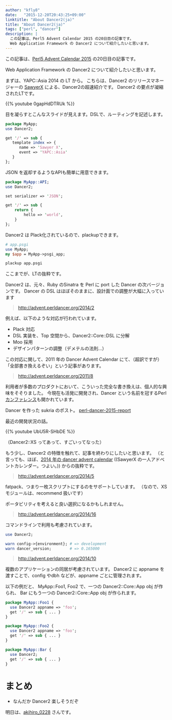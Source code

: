 ```yaml
---
author: "kfly8"
date:   "2015-12-20T20:43:25+09:00"
linktitle: "About Dancer2(ja)"
title: "About Dancer2(ja)"
tags: ["perl", "dancer"]
description: |
  この記事は、Perl5 Advent Calendar 2015 の20日目の記事です。
  Web Application Framework の Dancer2 について紹介したいと思います。
---
```


この記事は、[Perl5 Advent Calendar 2015](http://qiita.com/advent-calendar/2015/perl5) の20日目の記事です。

Web Application Framework の Dancer2 について紹介したいと思います。

まずは、YAPC::Asia 2014 の LT から。
こちらは、Dancer2 のリリースマネージャーの [SawyerX](https://twitter.com/perlsawyer) による、Dancer2の超速紹介です。
Dancer2 の要点が凝縮されたLTです。

{{% youtube 0gapHdDTRUk %}}

目を凝らすとこんなスライドが見えます。DSLで、ルーティングを記述します。

```perl
package MyApp;
use Dancer2;

get '/' => sub {
   template index => {
      name => 'Sawyer X',
      event => 'YAPC::Asia'
   }
};
```

JSON を返却するようなAPIも簡単に用意できます。
```perl
package MyApp::API;
use Dancer2;

set serializer => 'JSON';

get '/' => sub {
    return {
        hello => 'world',
    }
};
```

Dancer2 は Plack化されているので、plackupできます。

```perl
# app.psgi
use MyApp;
my $app = MyApp->psgi_app;
```

```sh
plackup app.psgi
```

ここまでが、LTの抜粋です。


Dancer2 は、元々、Ruby のSinatra を Perl に port した Dancer の次バージョンです。
Dancer の DSL はほぼそのままに、設計面での調整が大幅に入っています

> http://advent.perldancer.org/2014/2

例えば、以下のような対応が行われています。

* Plack 対応
* DSL 実装を、Top 空間から、Dancer2::Core::DSL に分解
* Moo 採用
* デザインパターンの調整（デメテルの法則...）

この対応に関して、2011 年の Dancer Advent Calendar にて、（超訳ですが）「全部書き換えるぞい」という記事があります。

> http://advent.perldancer.org/2011/8

利用者が多数のプロダクトにおいて、こういった完全な書き換えは、個人的な興味をそそりました。
今現在も活発に開発され、Dancer という名前を冠するPerl [カンファレンス](https://www.perl.dance/)も開かれています。

Dancer を作った sukria のポスト。
[perl-dancer-2015-report](http://blog.sukria.net/2015/10/22/perl-dancer-2015-report)

最近の開発状況の話。

{{% youtube UbU5R-SHbDE %}}

（Dancer2::XS ってあって、すごいってなった）


もう少し、Dancer2 の特徴を触れて、記事を終わりにしたいと思います。
（と言っても、ほぼ、[2014 年の dancer advent calendar](http://advent.perldancer.org/2014) ((SawyerX の一人アドベントカレンダー。つよい。)) からの抜粋です。


> http://advent.perldancer.org/2014/5

fatpack、つまり一枚スクリプトにするのをサポートしています。
（なので、XSモジュールは、recommend 扱いです）

ポータビリティを考えると良い選択になるかもしれません。

> http://advent.perldancer.org/2014/16

コマンドラインで利用も考慮されています。

```perl
use Dancer2;

warn config->{environment}; # => development
warn dancer_version;        # => 0.165000
```

> http://advent.perldancer.org/2014/10

複数のアプリケーションの同居が考慮されています。
Dancer2 に appname を渡すことで、config やdbh などが、appname ごとに管理されます。

以下の例だと、
MyApp::Foo1, Foo2 で、一つの Dancer2::Core::App obj が作られ、
Bar にもう一つの Dancer2::Core::App obj が作られます。

```perl
package MyApp::Foo1 {
  use Dancer2 appname => 'foo';
  get '/' => sub { ... }
}

package MyApp::Foo2 {
  use Dancer2 appname => 'foo';
  get '/' => sub { ... }
}

package MyApp::Bar {
  use Dancer2;
  get '/' => sub { ... }
}
```

# まとめ

* なんだか Dancer2 楽しそうだぞ

明日は、[akihiro_0228](https://twitter.com/akihiro_0228) さんです。



